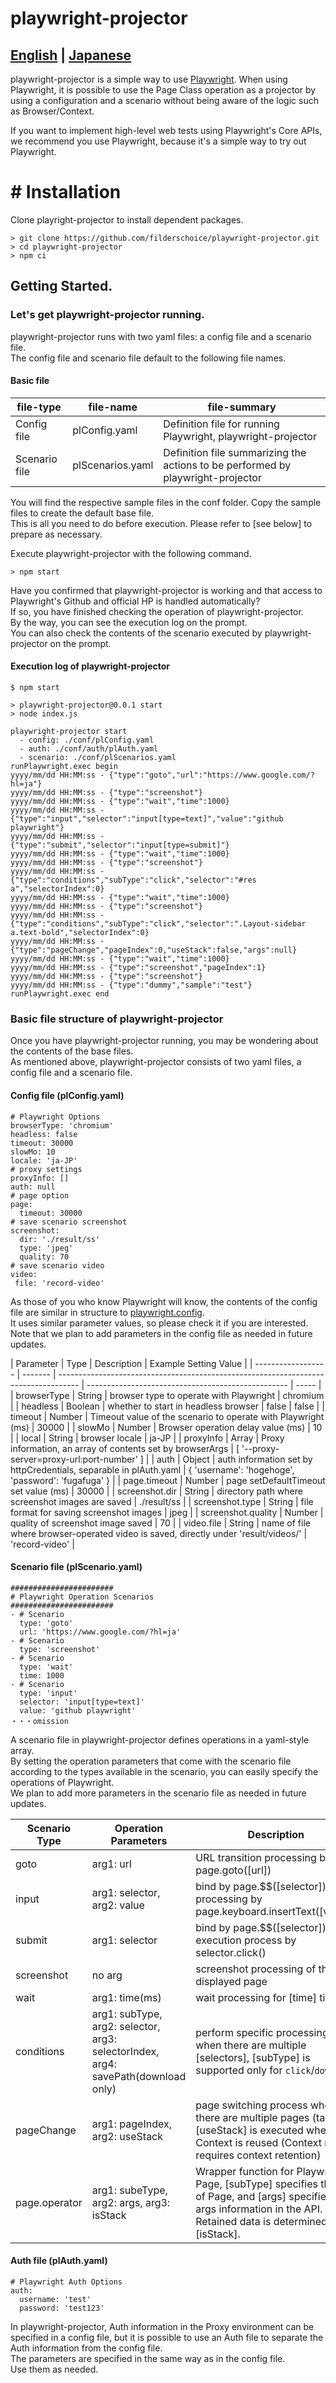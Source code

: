 # playwright-projector

## [English](./README.md) | [Japanese](./README_ja.md)

playwright-projector is a simple way to use [Playwright](https://github.com/microsoft/playwright). When using Playwright, it is possible to use the Page Class operation as a projector by using a configuration and a scenario without being aware of the logic such as Browser/Context.

If you want to implement high-level web tests using Playwright's Core APIs, we recommend you use Playwright, because it's a simple way to try out Playwright.

# # Installation

Clone playright-projector to install dependent packages.

```
> git clone https://github.com/filderschoice/playwright-projector.git
> cd playwright-projector
> npm ci
```

## Getting Started.

### Let's get playwright-projector running.

playwright-projector runs with two yaml files: a config file and a scenario file.  
The config file and scenario file default to the following file names.

#### Basic file

| file-type     | file-name        | file-summary                                                                    |
| ------------- | ---------------- | ------------------------------------------------------------------------------- |
| Config file   | plConfig.yaml    | Definition file for running Playwright, playwright-projector                    |
| Scenario file | plScenarios.yaml | Definition file summarizing the actions to be performed by playwright-projector |

You will find the respective sample files in the conf folder. Copy the sample files to create the default base file.  
This is all you need to do before execution. Please refer to [see below] to prepare as necessary.

Execute playwright-projector with the following command.

```
> npm start
```

Have you confirmed that playwright-projector is working and that access to Playwright's Github and official HP is handled automatically?  
If so, you have finished checking the operation of playwright-projector.  
By the way, you can see the execution log on the prompt.  
You can also check the contents of the scenario executed by playwright-projector on the prompt.

#### Execution log of playwright-projector

```
$ npm start

> playwright-projector@0.0.1 start
> node index.js

playwright-projector start
  - config: ./conf/plConfig.yaml
  - auth: ./conf/auth/plAuth.yaml
  - scenario: ./conf/plScenarios.yaml
runPlaywright.exec begin
yyyy/mm/dd HH:MM:ss - {"type":"goto","url":"https://www.google.com/?hl=ja"}
yyyy/mm/dd HH:MM:ss - {"type":"screenshot"}
yyyy/mm/dd HH:MM:ss - {"type":"wait","time":1000}
yyyy/mm/dd HH:MM:ss - {"type":"input","selector":"input[type=text]","value":"github playwright"}
yyyy/mm/dd HH:MM:ss - {"type":"submit","selector":"input[type=submit]"}
yyyy/mm/dd HH:MM:ss - {"type":"wait","time":1000}
yyyy/mm/dd HH:MM:ss - {"type":"screenshot"}
yyyy/mm/dd HH:MM:ss - {"type":"conditions","subType":"click","selector":"#res a","selectorIndex":0}
yyyy/mm/dd HH:MM:ss - {"type":"wait","time":1000}
yyyy/mm/dd HH:MM:ss - {"type":"screenshot"}
yyyy/mm/dd HH:MM:ss - {"type":"conditions","subType":"click","selector":".Layout-sidebar a.text-bold","selectorIndex":0}
yyyy/mm/dd HH:MM:ss - {"type":"pageChange","pageIndex":0,"useStack":false,"args":null}
yyyy/mm/dd HH:MM:ss - {"type":"wait","time":1000}
yyyy/mm/dd HH:MM:ss - {"type":"screenshot","pageIndex":1}
yyyy/mm/dd HH:MM:ss - {"type":"screenshot"}
yyyy/mm/dd HH:MM:ss - {"type":"dummy","sample":"test"}
runPlaywright.exec end
```

### Basic file structure of playwright-projector

Once you have playwright-projector running, you may be wondering about the contents of the base files.  
As mentioned above, playwright-projector consists of two yaml files, a config file and a scenario file.

#### Config file (plConfig.yaml)

```
# Playwright Options
browserType: 'chromium'
headless: false
timeout: 30000
slowMo: 10
locale: 'ja-JP'
# proxy settings
proxyInfo: []
auth: null
# page option
page:
  timeout: 30000
# save scenario screenshot
screenshot:
  dir: './result/ss'
  type: 'jpeg'
  quality: 70
# save scenario video
video:
 file: 'record-video'
```

As those of you who know Playwright will know, the contents of the config file are similar in structure to [playwright.config](https://playwright.dev/docs/test-configuration).  
It uses similar parameter values, so please check it if you are interested.  
Note that we plan to add parameters in the config file as needed in future updates.

| Parameter          | Type    | Description                                                                         | Example Setting Value                              |
| ------------------ | ------- | ----------------------------------------------------------------------------------- | -------------------------------------------------- | ----- |
| browserType        | String  | browser type to operate with Playwright                                             | chromium                                           |
| headless           | Boolean | whether to start in headless browser                                                | false                                              | false |
| timeout            | Number  | Timeout value of the scenario to operate with Playwright (ms)                       | 30000                                              |
| slowMo             | Number  | Browser operation delay value (ms)                                                  | 10                                                 |
| local              | String  | browser locale                                                                      | ja-JP                                              |
| proxyInfo          | Array   | Proxy information, an array of contents set by browserArgs                          | [ '--proxy-server=proxy-url:port-number' ]         |
| auth               | Object  | auth information set by httpCredentials, separable in plAuth.yaml                   | { 'username': 'hogehoge', 'password': 'fugafuga' } |
| page.timeout       | Number  | page setDefaultTimeout set value (ms)                                               | 30000                                              |
| screenshot.dir     | String  | directory path where screenshot images are saved                                    | ./result/ss                                        |
| screenshot.type    | String  | file format for saving screenshot images                                            | jpeg                                               |
| screenshot.quality | Number  | quality of screenshot image saved                                                   | 70                                                 |
| video.file         | String  | name of file where browser-operated video is saved, directly under 'result/videos/' | 'record-video'                                     |

#### Scenario file (plScenario.yaml)

```
#######################
# Playwright Operation Scenarios
#######################
- # Scenario
  type: 'goto'
  url: 'https://www.google.com/?hl=ja'
- # Scenario
  type: 'screenshot'
- # Scenario
  type: 'wait'
  time: 1000
- # Scenario
  type: 'input'
  selector: 'input[type=text]'
  value: 'github playwright'
・・・omission
```

A scenario file in playwright-projector defines operations in a yaml-style array.  
By setting the operation parameters that come with the scenario file according to the types available in the scenario, you can easily specify the operations of Playwright.  
We plan to add more parameters in the scenario file as needed in future updates.

| Scenario Type | Operation Parameters                                                              | Description                                                                                                                                                                |
| ------------- | --------------------------------------------------------------------------------- | -------------------------------------------------------------------------------------------------------------------------------------------------------------------------- |
| goto          | arg1: url                                                                         | URL transition processing by page.goto([url])                                                                                                                              |
| input         | arg1: selector, arg2: value                                                       | bind by page.$$([selector]), input processing by page.keyboard.insertText([value])                                                                                         |
| submit        | arg1: selector                                                                    | bind by page.$$([selector]), execution process by selector.click()                                                                                                         |
| screenshot    | no arg                                                                            | screenshot processing of the displayed page                                                                                                                                |
| wait          | arg1: time(ms)                                                                    | wait processing for [time] time                                                                                                                                            |
| conditions    | arg1: subType, arg2: selector, arg3: selectorIndex, arg4: savePath(download only) | perform specific processing when there are multiple [selectors], [subType] is supported only for `click`/`download`                                                        |
| pageChange    | arg1: pageIndex, arg2: useStack                                                   | page switching process when there are multiple pages (tabs), [useStack] is executed when Context is reused (Context reuse requires context retention)                      |
| page.operator | arg1: subeType, arg2: args, arg3: isStack                                         | Wrapper function for Playwright Page, [subType] specifies the API of Page, and [args] specifies the args information in the API. Retained data is determined by [isStack]. |

#### Auth file (plAuth.yaml)

```
# Playwright Auth Options
auth:
  username: 'test'
  password: 'test123'
```

In playwright-projector, Auth information in the Proxy environment can be specified in a config file, but it is possible to use an Auth file to separate the Auth information from the config file.  
The parameters are specified in the same way as in the config file.  
Use them as needed.
